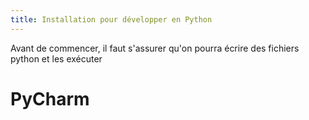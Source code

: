 ```yaml
---
title: Installation pour développer en Python
---
```


Avant de commencer, il faut s'assurer qu'on pourra écrire des fichiers python et les exécuter

# PyCharm